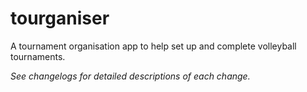 # tourganiser

A tournament organisation app to help set up and complete volleyball tournaments.

_See changelogs for detailed descriptions of each change._
